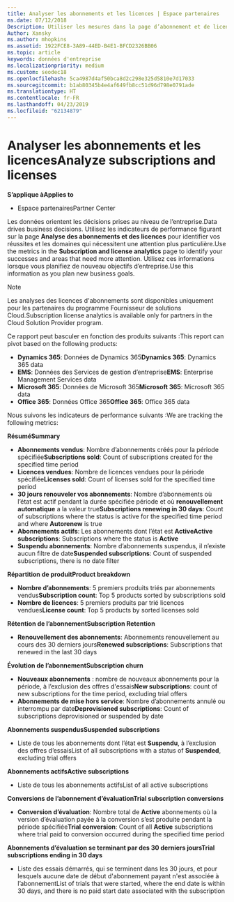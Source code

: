 ```yaml
---
title: Analyser les abonnements et les licences | Espace partenaires
ms.date: 07/12/2018
Description: Utiliser les mesures dans la page d’abonnement et de licence analytique pour identifier vos réussites et des domaines qui nécessitent une attention plus.
Author: Xansky
ms.author: mhopkins
ms.assetid: 1922FCE8-3A89-44ED-B4E1-BFCD2326BB06
ms.topic: article
keywords: données d'entreprise
ms.localizationpriority: medium
ms.custom: seodec18
ms.openlocfilehash: 5ca4987d4af50bca8d2c298e325d5810e7d17033
ms.sourcegitcommit: b1ab80345b4e4af649fb8cc51d96d798e0791ade
ms.translationtype: HT
ms.contentlocale: fr-FR
ms.lasthandoff: 04/23/2019
ms.locfileid: "62134879"
---
```

# <a name="analyze-subscriptions-and-licenses"></a><span data-ttu-id="fe20e-104">Analyser les abonnements et les licences</span><span class="sxs-lookup"><span data-stu-id="fe20e-104">Analyze subscriptions and licenses</span></span> 

<span data-ttu-id="fe20e-105">**S’applique à**</span><span class="sxs-lookup"><span data-stu-id="fe20e-105">**Applies to**</span></span>

- <span data-ttu-id="fe20e-106">Espace partenaires</span><span class="sxs-lookup"><span data-stu-id="fe20e-106">Partner Center</span></span>

<span data-ttu-id="fe20e-107">Les données orientent les décisions prises au niveau de l’entreprise.</span><span class="sxs-lookup"><span data-stu-id="fe20e-107">Data drives business decisions.</span></span> <span data-ttu-id="fe20e-108">Utilisez les indicateurs de performance figurant sur la page **Analyse des abonnements et des licences** pour identifier vos réussites et les domaines qui nécessitent une attention plus particulière.</span><span class="sxs-lookup"><span data-stu-id="fe20e-108">Use the metrics in the **Subscription and license analytics** page to identify your successes and areas that need more attention.</span></span> <span data-ttu-id="fe20e-109">Utilisez ces informations lorsque vous planifiez de nouveau objectifs d’entreprise.</span><span class="sxs-lookup"><span data-stu-id="fe20e-109">Use this information as you plan new business goals.</span></span>

> [!NOTE]
> <span data-ttu-id="fe20e-110">Les analyses des licences d'abonnements sont disponibles uniquement pour les partenaires du programme Fournisseur de solutions Cloud.</span><span class="sxs-lookup"><span data-stu-id="fe20e-110">Subscription license analytics is available only for partners in the Cloud Solution Provider program.</span></span>


<span data-ttu-id="fe20e-111">Ce rapport peut basculer en fonction des produits suivants :</span><span class="sxs-lookup"><span data-stu-id="fe20e-111">This report can pivot based on the following products:</span></span>

 - <span data-ttu-id="fe20e-112">**Dynamics 365**: Données de Dynamics 365</span><span class="sxs-lookup"><span data-stu-id="fe20e-112">**Dynamics 365**: Dynamics 365 data</span></span>  
 - <span data-ttu-id="fe20e-113">**EMS**: Données des Services de gestion d’entreprise</span><span class="sxs-lookup"><span data-stu-id="fe20e-113">**EMS**: Enterprise Management Services data</span></span>  
 - <span data-ttu-id="fe20e-114">**Microsoft 365**: Données de Microsoft 365</span><span class="sxs-lookup"><span data-stu-id="fe20e-114">**Microsoft 365**: Microsoft 365 data</span></span>  
 - <span data-ttu-id="fe20e-115">**Office 365**: Données Office 365</span><span class="sxs-lookup"><span data-stu-id="fe20e-115">**Office 365**: Office 365 data</span></span>  


<span data-ttu-id="fe20e-116">Nous suivons les indicateurs de performance suivants :</span><span class="sxs-lookup"><span data-stu-id="fe20e-116">We are tracking the following metrics:</span></span>

<span data-ttu-id="fe20e-117">**Résumé**</span><span class="sxs-lookup"><span data-stu-id="fe20e-117">**Summary**</span></span>  
 - <span data-ttu-id="fe20e-118">**Abonnements vendus**: Nombre d’abonnements créés pour la période spécifiée</span><span class="sxs-lookup"><span data-stu-id="fe20e-118">**Subscriptions sold**: Count of subscriptions created for the specified time period</span></span>  
 - <span data-ttu-id="fe20e-119">**Licences vendues**: Nombre de licences vendues pour la période spécifiée</span><span class="sxs-lookup"><span data-stu-id="fe20e-119">**Licenses sold**: Count of licenses sold for the specified time period</span></span>   
 - <span data-ttu-id="fe20e-120">**30 jours renouveler vos abonnements**: Nombre d’abonnements où l’état est actif pendant la durée spécifiée période et où **renouvellement automatique** a la valeur true</span><span class="sxs-lookup"><span data-stu-id="fe20e-120">**Subscriptions renewing in 30 days**: Count of subscriptions where the status is active for the specified time period and where **Autorenew** is true</span></span>
 - <span data-ttu-id="fe20e-121">**Abonnements actifs**: Les abonnements dont l’état est **Active**</span><span class="sxs-lookup"><span data-stu-id="fe20e-121">**Active subscriptions**: Subscriptions where the status is **Active**</span></span>  
 - <span data-ttu-id="fe20e-122">**Suspendu abonnements**: Nombre d’abonnements suspendus, il n’existe aucun filtre de date</span><span class="sxs-lookup"><span data-stu-id="fe20e-122">**Suspended subscriptions**: Count of suspended subscriptions, there is no date filter</span></span>  

<span data-ttu-id="fe20e-123">**Répartition de produit**</span><span class="sxs-lookup"><span data-stu-id="fe20e-123">**Product breakdown**</span></span>  
 - <span data-ttu-id="fe20e-124">**Nombre d’abonnements**: 5 premiers produits triés par abonnements vendus</span><span class="sxs-lookup"><span data-stu-id="fe20e-124">**Subscription count**: Top 5 products sorted by subscriptions sold</span></span>  
 - <span data-ttu-id="fe20e-125">**Nombre de licences**: 5 premiers produits par trié licences vendues</span><span class="sxs-lookup"><span data-stu-id="fe20e-125">**License count**: Top 5 products by sorted licenses sold</span></span>

<span data-ttu-id="fe20e-126">**Rétention de l’abonnement**</span><span class="sxs-lookup"><span data-stu-id="fe20e-126">**Subscription Retention**</span></span>
 - <span data-ttu-id="fe20e-127">**Renouvellement des abonnements**: Abonnements renouvellement au cours des 30 derniers jours</span><span class="sxs-lookup"><span data-stu-id="fe20e-127">**Renewed subscriptions**: Subscriptions that renewed in the last 30 days</span></span>  

<span data-ttu-id="fe20e-128">**Évolution de l’abonnement**</span><span class="sxs-lookup"><span data-stu-id="fe20e-128">**Subscription churn**</span></span>  
 - <span data-ttu-id="fe20e-129">**Nouveaux abonnements** : nombre de nouveaux abonnements pour la période, à l’exclusion des offres d'essais</span><span class="sxs-lookup"><span data-stu-id="fe20e-129">**New subscriptions**: count of new subscriptions for the time period, excluding trial offers</span></span>  
 - <span data-ttu-id="fe20e-130">**Abonnements de mise hors service**: Nombre d’abonnements annulé ou interrompu par date</span><span class="sxs-lookup"><span data-stu-id="fe20e-130">**Deprovisioned subscriptions**: Count of subscriptions deprovisioned or suspended by date</span></span>  

<span data-ttu-id="fe20e-131">**Abonnements suspendus**</span><span class="sxs-lookup"><span data-stu-id="fe20e-131">**Suspended subscriptions**</span></span>  
 - <span data-ttu-id="fe20e-132">Liste de tous les abonnements dont l’état est **Suspendu**, à l’exclusion des offres d’essais</span><span class="sxs-lookup"><span data-stu-id="fe20e-132">List of all subscriptions with a status of **Suspended**, excluding trial offers</span></span>  
  
<span data-ttu-id="fe20e-133">**Abonnements actifs**</span><span class="sxs-lookup"><span data-stu-id="fe20e-133">**Active subscriptions**</span></span>
 - <span data-ttu-id="fe20e-134">Liste de tous les abonnements actifs</span><span class="sxs-lookup"><span data-stu-id="fe20e-134">List of all active subscriptions</span></span>  

<span data-ttu-id="fe20e-135">**Conversions de l’abonnement d’évaluation**</span><span class="sxs-lookup"><span data-stu-id="fe20e-135">**Trial subscription conversions**</span></span>  
 - <span data-ttu-id="fe20e-136">**Conversion d’évaluation**: Nombre total de **Active** abonnements où la version d’évaluation payée à la conversion s’est produite pendant la période spécifiée</span><span class="sxs-lookup"><span data-stu-id="fe20e-136">**Trial conversion**: Count of all **Active** subscriptions where trial paid to conversion occurred during the specified time period</span></span>  

<span data-ttu-id="fe20e-137">**Abonnements d’évaluation se terminant par des 30 derniers jours**</span><span class="sxs-lookup"><span data-stu-id="fe20e-137">**Trial subscriptions ending in 30 days**</span></span>  
 - <span data-ttu-id="fe20e-138">Liste des essais démarrés, qui se terminent dans les 30 jours, et pour lesquels aucune date de début d'abonnement payant n'est associée à l’abonnement</span><span class="sxs-lookup"><span data-stu-id="fe20e-138">List of trials that were started, where the end date is within 30 days, and there is no paid start date associated with the subscription</span></span>  

  